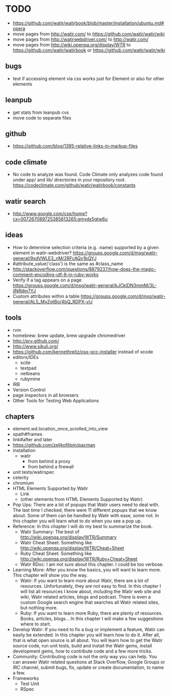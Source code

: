 # TODO

- https://github.com/watir/watirbook/blob/master/installation/ubuntu.md#opera
- move pages from http://watir.com/ to https://github.com/watir/watir/wiki
- move pages from http://watirwebdriver.com/ to http://watir.com/
- move pages from http://wiki.openqa.org/display/WTR to https://github.com/watir/watirbook or https://github.com/watir/watir/wiki

## bugs

- test if accessing element via css works just for Element or also for other elements

## leanpub

- get stats from leanpub cvs
- move code to separate files

## github

- https://github.com/blog/1395-relative-links-in-markup-files

## code climate

- No code to analyze was found. Code Climate only analyzes code found under app/ and lib/ directories in your repository root. https://codeclimate.com/github/watir/watirbook/constants

## watir search

- http://www.google.com/cse/home?cx=007267089725385613265:gmydx5gtw6u

## ideas

- How to determine selection criteria (e.g. :name) supported by a given element in watir-webdriver? https://groups.google.com/d/msg/watir-general/9xdVWLE3_nM/2RFcAQv1bQYJ
- #attribute_value('class') is the same as #class_name
- http://stackoverflow.com/questions/8879237/how-does-the-magic-comment-encoding-utf-8-in-ruby-works
- Verify if a tag appears on a page https://groups.google.com/d/msg/watir-general/kJCklDN3mmM/3L-jlNRdm7YJ
- Custom attributes within a table https://groups.google.com/d/msg/watir-general/AL5_MvZgtBo/4bQ_RDPX-vIJ

## tools

- rvm
- homebrew: brew update, brew upgrade chromedriver
- http://pry.github.com/
- http://www.sikuli.org/
- https://github.com/kennethreitz/osx-gcc-installer instead of xcode
- editors/IDEs
  - scite
  - textpad
  - netbeans
  - rubymine
- IRB
- Version Control
- page inspectors in all browsers
- Other Tools for Testing Web Applications

## chapters

- element.wd.location_once_scrolled_into_view
- xpath#frames
- link#after and later
- https://github.com/zeljkofilipin/pacman
- installation
  - watir
    - from behind a proxy
    - from behind a firewall
- unit tests/watirspec
- celerity
- chromium
- HTML Elements Supported by Watir
  - Link
  - (other elements from HTML Elements Supported by Watir)
- Pop Ups: There are a lot of popups that Watir users need to deal with. The last time I checked, there were 11 different popups that we know about. Some of them can be handled by Watir with ease, some not. In this chapter you will learn what to do when you see a pop up.
- Reference: In this chapter I will do my best to summarize the book.
  - Watir Summary: The best of http://wiki.openqa.org/display/WTR/Summary
  - Watir Cheat Sheet: Something like http://wiki.openqa.org/display/WTR/Cheat+Sheet
  - Ruby Cheat Sheet: Something like http://wiki.openqa.org/display/WTR/Ruby+Cheat+Sheet
  - Watir RDoc: I am not sure about this chapter. I could be too verbose.
- Learning More: After you know the basics, you will want to learn more. This chapter will show you the way.
  - Watir: If you want to learn more about Watir, there are a lot of resources. Unfortunately, they are not easy to find. In this chapter I will list all resources I know about, including the Watir web site and wiki, Watir related articles, blogs and podcast. There is even a custom Google search engine that searches all Watir related sites, but nothing more.
  - Ruby: If you want to learn more Ruby, there are plenty of resources. Books, articles, blogs... In this chapter I will make a few suggestions where to start.
- Develop Watir: If you need to fix a bug or implement a feature, Watir can easily be extended. In this chapter you will learn how to do it. After all, that is what open source is all about. You will learn how to get the Watir source code, run unit tests, build and install the Watir gems, install development gems, how to contribute code and a few more tricks.
- Community: Contributing code is not the only way you can help. You can answer Watir related questions at Stack Overflow, Google Groups or IRC channel, submit bugs, fix, update or create documentation, to name a few.
- Frameworks
  - Test Unit
  - RSpec
